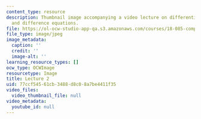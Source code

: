 ```yaml
---
content_type: resource
description: Thumbnail image accompanying a video lecture on differential equations
  and difference equations.
file: https://ol-ocw-studio-app-qa.s3.amazonaws.com/courses/18-085-computational-science-and-engineering-i-fall-2008/77ccf54561cb3488d8c08a7be4411f35_2.jpg
file_type: image/jpeg
image_metadata:
  caption: ''
  credit: ''
  image-alt: ''
learning_resource_types: []
ocw_type: OCWImage
resourcetype: Image
title: Lecture 2
uid: 77ccf545-61cb-3488-d8c0-8a7be4411f35
video_files:
  video_thumbnail_file: null
video_metadata:
  youtube_id: null
---
```

